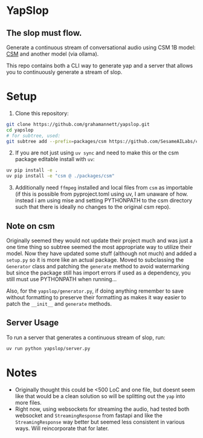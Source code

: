 # YapSlop

## The slop must flow.

Generate a continuous stream of conversational audio using CSM 1B model: [CSM](https://github.com/SesameAILabs/csm) and another model (via ollama).

This repo contains both a CLI way to generate yap and a server that allows you to continuously generate a stream of slop.

# Setup

1. Clone this repository:
```bash
git clone https://github.com/grahamannett/yapslop.git
cd yapslop
# for subtree, used:
git subtree add --prefix=packages/csm https://github.com/SesameAILabs/csm.git main --squash
```


2. If you are not just using `uv sync` and need to make this or the csm package editable install with `uv`:
```bash
uv pip install -e .
uv pip install -e "csm @ ./packages/csm"
```

3. Additionally need `ffmpeg` installed and local files from `csm` as importable (if this is possible from pyproject.toml using uv, I am unaware of how. instead i am using mise and setting PYTHONPATH to the csm directory such that there is ideally no changes to the original csm repo).

## Note on csm

Originally seemed they would not update their project much and was just a one time thing so subtree seemed the most appropriate way to utilize their model. Now they have updated some stuff (although not much) and added a `setup.py` so it is more like an actual package.  Moved to subclassing the `Generator` class and patching the `generate` method to avoid watermarking but since the package still has import errors if used as a dependency, you still must use PYTHONPATH when running...

Also, for the `yapslop/generator.py`, if doing anything remember to save without formatting to preserve their formatting as makes it way easier to patch the `__init__` and `generate` methods.


## Server Usage

To run a server that generates a continuous stream of slop, run:

```bash
uv run python yapslop/server.py
```

# Notes

- Originally thought this could be <500 LoC and one file, but doesnt seem like that would be a clean solution so will be splitting out the `yap` into more files.
- Right now, using websockets for streaming the audio, had tested both websocket and `StreamingResponse` from fastapi and like the `StreamingResponse` way better but seemed less consistent in various ways.  Will reincorporate that for later.

